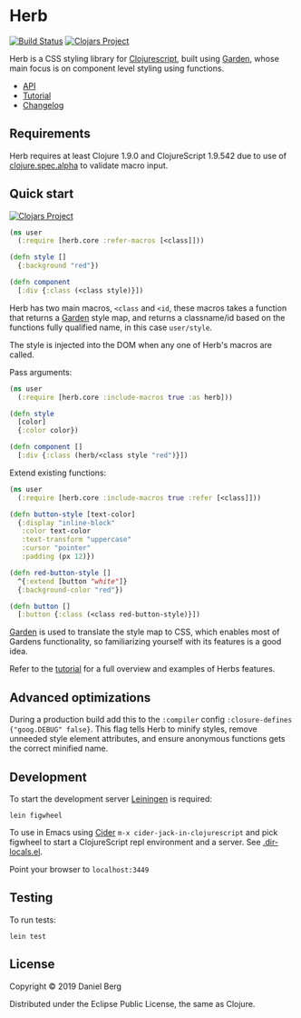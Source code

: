 # Herb
[![Build Status](https://travis-ci.org/roosta/herb.svg?branch=master)](https://travis-ci.org/roosta/herb)
[![Clojars Project](https://img.shields.io/clojars/v/herb.svg)](https://clojars.org/herb)

Herb is a CSS styling library for [Clojurescript](https://clojurescript.org/), built using [Garden](https://github.com/noprompt/garden), whose main focus is on component level styling using functions.

- [API](https://roosta.github.io/herb/)
- [Tutorial](http://herb.roosta.sh/)
- [Changelog](https://github.com/roosta/herb/blob/master/CHANGELOG.md)

## Requirements
Herb requires at least Clojure 1.9.0 and ClojureScript 1.9.542 due to use of [clojure.spec.alpha](https://cljs.github.io/api/cljs.spec.alpha/) to validate macro input.

## Quick start
[![Clojars Project](http://clojars.org/herb/latest-version.svg)](http://clojars.org/herb)

```clojure
(ns user
  (:require [herb.core :refer-macros [<class]]))

(defn style []
  {:background "red"})

(defn component
  [:div {:class (<class style)}])
```

Herb has two main macros, `<class` and `<id`, these macros takes a function that returns a [Garden](https://github.com/noprompt/garden) style map, and returns a classname/id based on the functions fully qualified name, in this case `user/style`.

The style is injected into the DOM when any one of Herb's macros are called.


Pass arguments:

```clojure
(ns user
  (:require [herb.core :include-macros true :as herb]))

(defn style
  [color]
  {:color color})

(defn component []
  [:div {:class (herb/<class style "red")}])
```

Extend existing functions:

```clojure
(ns user
  (:require [herb.core :include-macros true :refer [<class]]))

(defn button-style [text-color]
  {:display "inline-block"
   :color text-color
   :text-transform "uppercase"
   :cursor "pointer"
   :padding (px 12)})

(defn red-button-style []
  ^{:extend [button "white"]}
  {:background-color "red"})

(defn button []
  [:button {:class (<class red-button-style)}])
```


[Garden](https://github.com/noprompt/garden) is used to translate the style map to CSS, which enables most of Gardens functionality, so familiarizing yourself with its features is a good idea.

Refer to the [tutorial](http://herb.roosta.sh/) for a full overview and examples of Herbs features.

## Advanced optimizations
During a production build add this to the `:compiler` config  `:closure-defines {"goog.DEBUG" false}`. This flag tells Herb to minify styles, remove unneeded style element attributes, and ensure anonymous functions gets the correct minified name.

## Development
To start the development server [Leiningen](https://leiningen.org/) is required:
```shell
lein figwheel
```

To use in Emacs using [Cider](https://github.com/clojure-emacs/cider) `m-x cider-jack-in-clojurescript` and pick figwheel to start a ClojureScript repl environment and a server. See [.dir-locals.el](https://github.com/roosta/herb/blob/master/.dir-locals.el).

Point your browser to `localhost:3449`

## Testing
To run tests:
```shell
lein test
```

## License

Copyright © 2019 Daniel Berg

Distributed under the Eclipse Public License, the same as Clojure.
